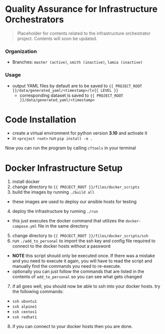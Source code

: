 # Quality Assurance for Infrastructure Orchestrators 

> Placeholder for contents related to the infrastructure orchestrator project. Contents will soon be updated. 

### Organization

- Branches: `master (active)`, `smith (inactive)`, `lamia (inactive)`

### Usage
* output YAML files by default are to be saved to `{{ PROJECT_ROOT }}/data/generated_yaml/<timestamp>/lv{{ LEVEL }}`
  * corresponding dataset is saved to `{{ PROJECT_ROOT }}/data/generated_yaml/<timestamp>`

# Code Installation
* create a virtual environment for python version **3.10** and activate it
* in `<project root>` run `pip install -e .` 

Now you can run the program by calling `cftools` in your terminal

# Docker Infrastructure Setup
1. install docker
2. change directory to `{{ PROJECT_ROOT }}/files/docker_scripts`
3. build the images by running `./build all`
  * these images are used to deploy our ansible hosts for testing
4. deploy the infrastructure by running `./run`
  * this just executes the docker command that utilizes the `docker-compose.yml` file in the same directory
5. change directory to `{{ PROJECT_ROOT }}/files/docker_scripts/ssh`
6. run `./add_to_personal` to import the ssh key and config file required to connect to the docker hosts without a password
  * **NOTE** this script should only be executed once. If there was a mistake and you need to execute it again, you will have to read the script and manually find the commands you need to re-execute.
  * optionally you can just follow the commands that are listed in the contents of `add_to_personal` so you can see what gets changed
7. if all goes well, you should now be able to ssh into your docker hosts. try the following commands:
  * `ssh ubuntu1`
  * `ssh alpine1`
  * `ssh centos1`
  * `ssh redhat1`
8. if you can connect to your docker hosts then you are done.
